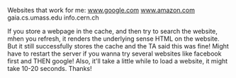 Websites that work for me:
www.google.com
www.amazon.com
gaia.cs.umass.edu
info.cern.ch

If you store a webpage in the cache, and then try to search the website, mhen you refresh, it renders the underlying sense HTML on the website. But it still successfully stores the cache and the TA said this was fine!
Might have to restart the server if you wanna try several websites like facebook first and THEN google! 
Also, it'll take a little while to load a website, it might take 10-20 seconds. Thanks!
